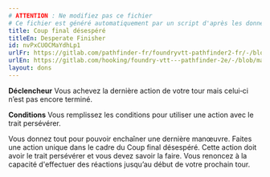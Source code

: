 ```yaml
---
# ATTENTION : Ne modifiez pas ce fichier
# Ce fichier est généré automatiquement par un script d'après les données du module Foundry VTT officiel et de sa traduction
title: Coup final désespéré
titleEn: Desperate Finisher
id: nvPxCUOCMaYdhLp1
urlFr: https://gitlab.com/pathfinder-fr/foundryvtt-pathfinder2-fr/-/blob/master/data/feats/nvPxCUOCMaYdhLp1.htm
urlEn: https://gitlab.com/hooking/foundry-vtt---pathfinder-2e/-/blob/master/packs/data/feats.db/desperate-finisher.json
layout: dons
---
```

**Déclencheur** Vous achevez la dernière action de votre tour mais celui‑ci n’est pas encore terminé.

**Conditions** Vous remplissez les conditions pour utiliser une action avec le trait persévérer.

Vous donnez tout pour pouvoir enchaîner une dernière manœuvre. Faites une action unique dans le cadre du Coup final désespéré. Cette action doit avoir le trait persévérer et vous devez savoir la faire. Vous renoncez à la capacité d'effectuer des réactions jusqu’au début de votre prochain tour.
